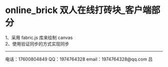 # online_brick 双人在线打砖块_客户端部分
1、采用 fabric.js 库来绘制 canvas<br>
2、使用验证同步的方式实现同步<br>

<hr>
电话：17600804849 QQ：1974764328 email：1974764328@qq.com 吕

